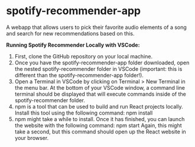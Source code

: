 # spotify-recommender-app
A webapp that allows users to pick their favorite audio elements of a song and search for new recommendations based on this.

**Running Spotify Recommender Locally with VSCode:**

1. First, clone the GitHub repository on your local machine. 
2. Once you have the spotify-recommender-app folder downloaded, open the nested spotify-recommender folder in VSCode (important: this is different than the spotify-recommender-app folder!).
3. Open a Terminal in VSCode by clicking on Terminal > New Terminal in the menu bar. At the bottom of your VSCode window, a command line terminal should be displayed that will execute commands inside of the spotify-recommender folder.
4. npm is a tool that can be used to build and run React projects locally. Install this tool using the following command:
  npm install
5. npm might take a while to install. Once it has finished, you can launch the website with the following command:
  npm start
Again, this might take a second, but this command should open up the React website in your browser.
